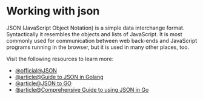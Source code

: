 # Working with json

JSON (JavaScript Object Notation) is a simple data interchange format. Syntactically it resembles the objects and lists of JavaScript. It is most commonly used for communication between web back-ends and JavaScript programs running in the browser, but it is used in many other places, too.

Visit the following resources to learn more:

- [@official@JSON](https://go.dev/blog/json)
- [@article@Guide to JSON in Golang](https://www.sohamkamani.com/golang/json/)
- [@article@JSON to GO](https://mholt.github.io/json-to-go/)
- [@article@Comprehensive Guide to using JSON in Go](https://betterstack.com/community/guides/scaling-go/json-in-go/)